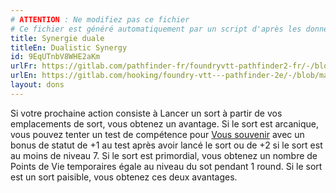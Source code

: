 ```yaml
---
# ATTENTION : Ne modifiez pas ce fichier
# Ce fichier est généré automatiquement par un script d'après les données du module Foundry VTT officiel et de sa traduction
title: Synergie duale
titleEn: Dualistic Synergy
id: 9EqUTnbV8WHE2aKm
urlFr: https://gitlab.com/pathfinder-fr/foundryvtt-pathfinder2-fr/-/blob/master/data/feats/9EqUTnbV8WHE2aKm.htm
urlEn: https://gitlab.com/hooking/foundry-vtt---pathfinder-2e/-/blob/master/packs/data/feats.db/dualistic-synergy.json
layout: dons
---
```

Si votre prochaine action consiste à Lancer un sort à partir de vos emplacements de sort, vous obtenez un avantage. Si le sort est arcanique, vous pouvez tenter un test de compétence pour [Vous souvenir](../actions/se-souvenir-connaissance.md) avec un bonus de statut de +1 au test après avoir lancé le sort ou de +2 si le sort est au moins de niveau 7. Si le sort est primordial, vous obtenez un nombre de Points de Vie temporaires  égale au niveau du sot pendant 1 round. Si le sort est un sort paisible, vous obtenez ces deux avantages.
